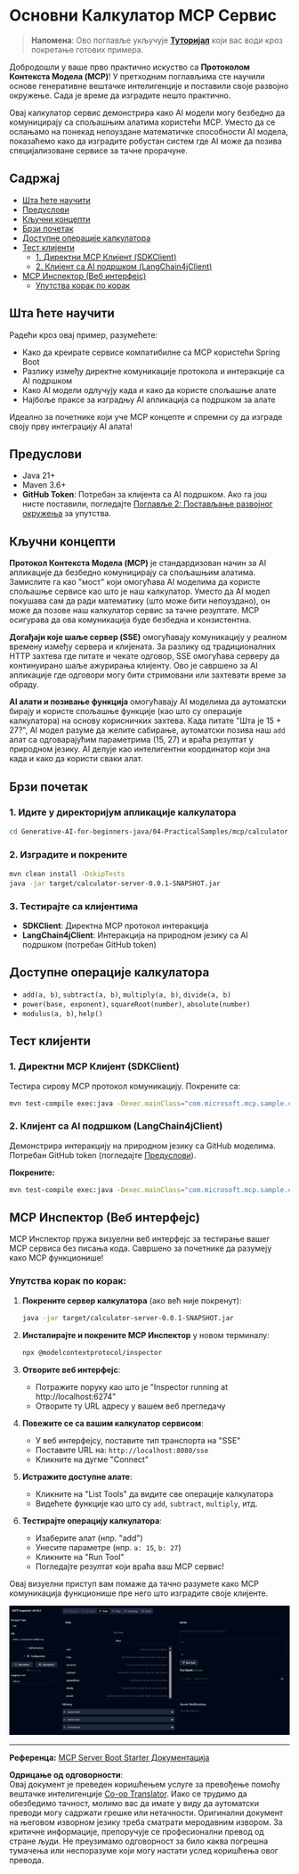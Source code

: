 <!--
CO_OP_TRANSLATOR_METADATA:
{
  "original_hash": "7bf9a4a832911269a8bd0decb97ff36c",
  "translation_date": "2025-07-21T21:28:57+00:00",
  "source_file": "04-PracticalSamples/mcp/calculator/README.md",
  "language_code": "sr"
}
-->
# Основни Калкулатор MCP Сервис

>**Напомена**: Ово поглавље укључује [**Туторијал**](./TUTORIAL.md) који вас води кроз покретање готових примера.

Добродошли у ваше прво практично искуство са **Протоколом Контекста Модела (MCP)**! У претходним поглављима сте научили основе генеративне вештачке интелигенције и поставили своје развојно окружење. Сада је време да изградите нешто практично.

Овај калкулатор сервис демонстрира како AI модели могу безбедно да комуницирају са спољашњим алатима користећи MCP. Уместо да се ослањамо на понекад непоуздане математичке способности AI модела, показаћемо како да изградите робустан систем где AI може да позива специјализоване сервисе за тачне прорачуне.

## Садржај

- [Шта ћете научити](../../../../../04-PracticalSamples/mcp/calculator)
- [Предуслови](../../../../../04-PracticalSamples/mcp/calculator)
- [Кључни концепти](../../../../../04-PracticalSamples/mcp/calculator)
- [Брзи почетак](../../../../../04-PracticalSamples/mcp/calculator)
- [Доступне операције калкулатора](../../../../../04-PracticalSamples/mcp/calculator)
- [Тест клијенти](../../../../../04-PracticalSamples/mcp/calculator)
  - [1. Директни MCP Клијент (SDKClient)](../../../../../04-PracticalSamples/mcp/calculator)
  - [2. Клијент са AI подршком (LangChain4jClient)](../../../../../04-PracticalSamples/mcp/calculator)
- [MCP Инспектор (Веб интерфејс)](../../../../../04-PracticalSamples/mcp/calculator)
  - [Упутства корак по корак](../../../../../04-PracticalSamples/mcp/calculator)

## Шта ћете научити

Радећи кроз овај пример, разумећете:
- Како да креирате сервисе компатибилне са MCP користећи Spring Boot
- Разлику између директне комуникације протокола и интеракције са AI подршком
- Како AI модели одлучују када и како да користе спољашње алате
- Најбоље праксе за изградњу AI апликација са подршком за алате

Идеално за почетнике који уче MCP концепте и спремни су да изграде своју прву интеграцију AI алата!

## Предуслови

- Java 21+
- Maven 3.6+
- **GitHub Token**: Потребан за клијента са AI подршком. Ако га још нисте поставили, погледајте [Поглавље 2: Постављање развојног окружења](../../../02-SetupDevEnvironment/README.md) за упутства.

## Кључни концепти

**Протокол Контекста Модела (MCP)** је стандардизован начин за AI апликације да безбедно комуницирају са спољашњим алатима. Замислите га као "мост" који омогућава AI моделима да користе спољашње сервисе као што је наш калкулатор. Уместо да AI модел покушава сам да ради математику (што може бити непоуздано), он може да позове наш калкулатор сервис за тачне резултате. MCP осигурава да ова комуникација буде безбедна и конзистентна.

**Догађаји које шаље сервер (SSE)** омогућавају комуникацију у реалном времену између сервера и клијената. За разлику од традиционалних HTTP захтева где питате и чекате одговор, SSE омогућава серверу да континуирано шаље ажурирања клијенту. Ово је савршено за AI апликације где одговори могу бити стримовани или захтевати време за обраду.

**AI алати и позивање функција** омогућавају AI моделима да аутоматски бирају и користе спољашње функције (као што су операције калкулатора) на основу корисничких захтева. Када питате "Шта је 15 + 27?", AI модел разуме да желите сабирање, аутоматски позива наш `add` алат са одговарајућим параметрима (15, 27) и враћа резултат у природном језику. AI делује као интелигентни координатор који зна када и како да користи сваки алат.

## Брзи почетак

### 1. Идите у директоријум апликације калкулатора
```bash
cd Generative-AI-for-beginners-java/04-PracticalSamples/mcp/calculator
```

### 2. Изградите и покрените
```bash
mvn clean install -DskipTests
java -jar target/calculator-server-0.0.1-SNAPSHOT.jar
```

### 3. Тестирајте са клијентима
- **SDKClient**: Директна MCP протокол интеракција
- **LangChain4jClient**: Интеракција на природном језику са AI подршком (потребан GitHub token)

## Доступне операције калкулатора

- `add(a, b)`, `subtract(a, b)`, `multiply(a, b)`, `divide(a, b)`
- `power(base, exponent)`, `squareRoot(number)`, `absolute(number)`
- `modulus(a, b)`, `help()`

## Тест клијенти

### 1. Директни MCP Клијент (SDKClient)
Тестира сирову MCP протокол комуникацију. Покрените са:
```bash
mvn test-compile exec:java -Dexec.mainClass="com.microsoft.mcp.sample.client.SDKClient" -Dexec.classpathScope=test
```

### 2. Клијент са AI подршком (LangChain4jClient)
Демонстрира интеракцију на природном језику са GitHub моделима. Потребан GitHub token (погледајте [Предуслови](../../../../../04-PracticalSamples/mcp/calculator)).

**Покрените:**
```bash
mvn test-compile exec:java -Dexec.mainClass="com.microsoft.mcp.sample.client.LangChain4jClient" -Dexec.classpathScope=test
```

## MCP Инспектор (Веб интерфејс)

MCP Инспектор пружа визуелни веб интерфејс за тестирање вашег MCP сервиса без писања кода. Савршено за почетнике да разумеју како MCP функционише!

### Упутства корак по корак:

1. **Покрените сервер калкулатора** (ако већ није покренут):
   ```bash
   java -jar target/calculator-server-0.0.1-SNAPSHOT.jar
   ```

2. **Инсталирајте и покрените MCP Инспектор** у новом терминалу:
   ```bash
   npx @modelcontextprotocol/inspector
   ```

3. **Отворите веб интерфејс**:
   - Потражите поруку као што је "Inspector running at http://localhost:6274"
   - Отворите ту URL адресу у вашем веб прегледачу

4. **Повежите се са вашим калкулатор сервисом**:
   - У веб интерфејсу, поставите тип транспорта на "SSE"
   - Поставите URL на: `http://localhost:8080/sse`
   - Кликните на дугме "Connect"

5. **Истражите доступне алате**:
   - Кликните на "List Tools" да видите све операције калкулатора
   - Видећете функције као што су `add`, `subtract`, `multiply`, итд.

6. **Тестирајте операцију калкулатора**:
   - Изаберите алат (нпр. "add")
   - Унесите параметре (нпр. `a: 15`, `b: 27`)
   - Кликните на "Run Tool"
   - Погледајте резултат који враћа ваш MCP сервис!

Овај визуелни приступ вам помаже да тачно разумете како MCP комуникација функционише пре него што изградите своје клијенте.

![npx inspector](../../../../../translated_images/tool.214c70103694335c4cfdc2d624373dfce4b0162f6aea089ac1da9051fb563b7f.sr.png)

---
**Референца:** [MCP Server Boot Starter Документација](https://docs.spring.io/spring-ai/reference/api/mcp/mcp-server-boot-starter-docs.html)

**Одрицање од одговорности**:  
Овај документ је преведен коришћењем услуге за превођење помоћу вештачке интелигенције [Co-op Translator](https://github.com/Azure/co-op-translator). Иако се трудимо да обезбедимо тачност, молимо вас да имате у виду да аутоматски преводи могу садржати грешке или нетачности. Оригинални документ на његовом изворном језику треба сматрати меродавним извором. За критичне информације, препоручује се професионални превод од стране људи. Не преузимамо одговорност за било каква погрешна тумачења или неспоразуме који могу настати услед коришћења овог превода.